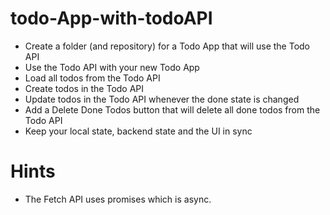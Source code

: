 # todo-App-with-todoAPI

- Create a folder (and repository) for a Todo App that will use the Todo API
- Use the Todo API with your new Todo App
- Load all todos from the Todo API
- Create todos in the Todo API
- Update todos in the Todo API whenever the done state is changed
- Add a Delete Done Todos button that will delete all done todos from the Todo API
- Keep your local state, backend state and the UI in sync

# Hints

- The Fetch API uses promises which is async.
